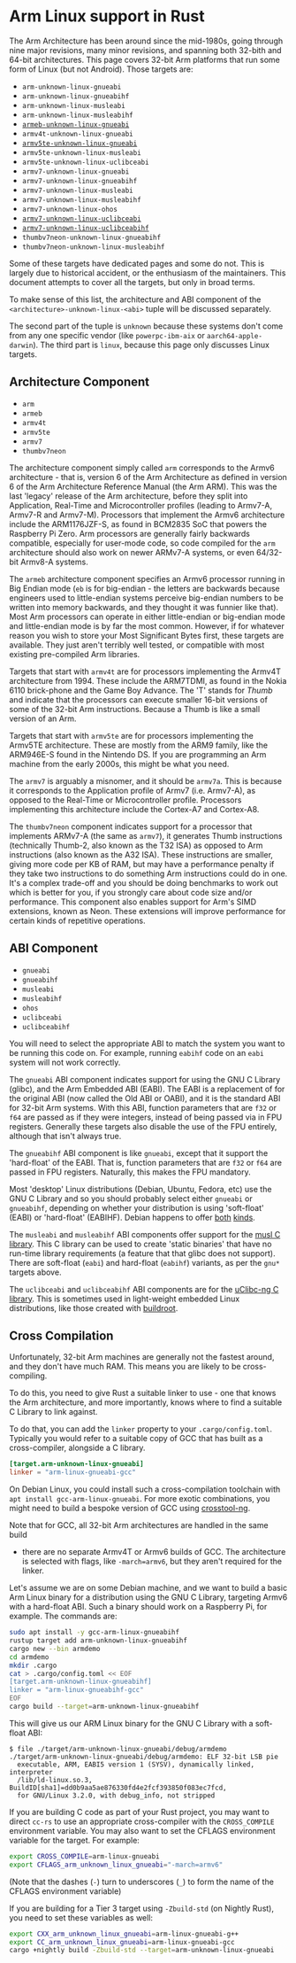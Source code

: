 # Arm Linux support in Rust

The Arm Architecture has been around since the mid-1980s, going through nine
major revisions, many minor revisions, and spanning both 32-bith and 64-bit
architectures. This page covers 32-bit Arm platforms that run some form of
Linux (but not Android). Those targets are:

* `arm-unknown-linux-gnueabi`
* `arm-unknown-linux-gnueabihf`
* `arm-unknown-linux-musleabi`
* `arm-unknown-linux-musleabihf`
* [`armeb-unknown-linux-gnueabi`](armeb-unknown-linux-gnueabi.md)
* `armv4t-unknown-linux-gnueabi`
* [`armv5te-unknown-linux-gnueabi`](armv5te-unknown-linux-gnueabi.md)
* `armv5te-unknown-linux-musleabi`
* `armv5te-unknown-linux-uclibceabi`
* `armv7-unknown-linux-gnueabi`
* `armv7-unknown-linux-gnueabihf`
* `armv7-unknown-linux-musleabi`
* `armv7-unknown-linux-musleabihf`
* `armv7-unknown-linux-ohos`
* [`armv7-unknown-linux-uclibceabi`](armv7-unknown-linux-uclibceabi.md)
* [`armv7-unknown-linux-uclibceabihf`](armv7-unknown-linux-uclibceabihf.md)
* `thumbv7neon-unknown-linux-gnueabihf`
* `thumbv7neon-unknown-linux-musleabihf`

Some of these targets have dedicated pages and some do not. This is largely
due to historical accident, or the enthusiasm of the maintainers. This
document attempts to cover all the targets, but only in broad terms.

To make sense of this list, the architecture and ABI component of the
`<architecture>-unknown-linux-<abi>` tuple will be discussed separately.

The second part of the tuple is `unknown` because these systems don't come
from any one specific vendor (like `powerpc-ibm-aix` or
`aarch64-apple-darwin`). The third part is `linux`, because this page only
discusses Linux targets.

## Architecture Component

* `arm`
* `armeb`
* `armv4t`
* `armv5te`
* `armv7`
* `thumbv7neon`

The architecture component simply called `arm` corresponds to the Armv6
architecture - that is, version 6 of the Arm Architecture as defined in
version 6 of the Arm Architecture Reference Manual (the Arm ARM). This was the
last 'legacy' release of the Arm architecture, before they split into
Application, Real-Time and Microcontroller profiles (leading to Armv7-A,
Armv7-R and Armv7-M). Processors that implement the Armv6 architecture include
the ARM1176JZF-S, as found in BCM2835 SoC that powers the Raspberry Pi Zero.
Arm processors are generally fairly backwards compatible, especially for
user-mode code, so code compiled for the `arm` architecture should also work
on newer ARMv7-A systems, or even 64/32-bit Armv8-A systems.

The `armeb` architecture component specifies an Armv6 processor running in Big
Endian mode (`eb` is for big-endian - the letters are backwards because
engineers used to little-endian systems perceive big-endian numbers to be
written into memory backwards, and they thought it was funnier like that).
Most Arm processors can operate in either little-endian or big-endian mode and
little-endian mode is by far the most common. However, if for whatever reason
you wish to store your Most Significant Bytes first, these targets are
available. They just aren't terribly well tested, or compatible with most
existing pre-compiled Arm libraries.

Targets that start with `armv4t` are for processors implementing the Armv4T
architecture from 1994. These include the ARM7TDMI, as found in the Nokia 6110
brick-phone and the Game Boy Advance. The 'T' stands for *Thumb* and indicate
that the processors can execute smaller 16-bit versions of some of the 32-bit
Arm instructions. Because a Thumb is like a small version of an Arm.

Targets that start with `armv5te` are for processors implementing the Armv5TE
architecture. These are mostly from the ARM9 family, like the ARM946E-S found
in the Nintendo DS. If you are programming an Arm machine from the early
2000s, this might be what you need.

The `armv7` is arguably a misnomer, and it should be `armv7a`. This is because
it corresponds to the Application profile of Armv7 (i.e. Armv7-A), as opposed
to the Real-Time or Microcontroller profile. Processors implementing this
architecture include the Cortex-A7 and Cortex-A8.

The `thumbv7neon` component indicates support for a processor that implements
ARMv7-A (the same as `armv7`), it generates Thumb instructions (technically
Thumb-2, also known as the T32 ISA) as opposed to Arm instructions (also known
as the A32 ISA). These instructions are smaller, giving more code per KB of
RAM, but may have a performance penalty if they take two instructions to do
something Arm instructions could do in one. It's a complex trade-off and you
should be doing benchmarks to work out which is better for you, if you
strongly care about code size and/or performance. This component also enables
support for Arm's SIMD extensions, known as Neon. These extensions will
improve performance for certain kinds of repetitive operations.

## ABI Component

* `gnueabi`
* `gnueabihf`
* `musleabi`
* `musleabihf`
* `ohos`
* `uclibceabi`
* `uclibceabihf`

You will need to select the appropriate ABI to match the system you want to be
running this code on. For example, running `eabihf` code on an `eabi` system
will not work correctly.

The `gnueabi` ABI component indicates support for using the GNU C Library
(glibc), and the Arm Embedded ABI (EABI). The EABI is a replacement of for the
original ABI (now called the Old ABI or OABI), and it is the standard ABI for
32-bit Arm systems. With this ABI, function parameters that are `f32` or `f64`
are passed as if they were integers, instead of being passed via in FPU
registers. Generally these targets also disable the use of the FPU entirely,
although that isn't always true.

The `gnueabihf` ABI component is like `gnueabi`, except that it support the
'hard-float' of the EABI. That is, function parameters that are `f32` or `f64`
are passed in FPU registers. Naturally, this makes the FPU mandatory.

Most 'desktop' Linux distributions (Debian, Ubuntu, Fedora, etc) use the GNU C
Library and so you should probably select either `gnueabi` or `gnueabihf`,
depending on whether your distribution is using 'soft-float' (EABI) or
'hard-float' (EABIHF). Debian happens to offer
[both](https://wiki.debian.org/ArmEabiPort)
[kinds](https://wiki.debian.org/ArmHardFloatPort).

The `musleabi` and `musleabihf` ABI components offer support for the [musl C
library](https://musl.libc.org/). This C library can be used to create 'static
binaries' that have no run-time library requirements (a feature that that
glibc does not support). There are soft-float (`eabi`) and hard-float
(`eabihf`) variants, as per the `gnu*` targets above.

The `uclibceabi` and `uclibceabihf` ABI components are for the [uClibc-ng C
library](https://uclibc-ng.org/). This is sometimes used in light-weight
embedded Linux distributions, like those created with
[buildroot](https://www.buildroot.org/).

## Cross Compilation

Unfortunately, 32-bit Arm machines are generally not the fastest around, and
they don't have much RAM. This means you are likely to be cross-compiling.

To do this, you need to give Rust a suitable linker to use - one that knows
the Arm architecture, and more importantly, knows where to find a suitable C
Library to link against.

To do that, you can add the `linker` property to your `.cargo/config.toml`.
Typically you would refer to a suitable copy of GCC that has built as a
cross-compiler, alongside a C library.

```toml
[target.arm-unknown-linux-gnueabi]
linker = "arm-linux-gnueabi-gcc"
```

On Debian Linux, you could install such a cross-compilation toolchain with
`apt install gcc-arm-linux-gnueabi`. For more exotic combinations, you might
need to build a bespoke version of GCC using [crosstool-ng].

[crosstool-ng]: https://github.com/crosstool-ng/crosstool-ng

Note that for GCC, all 32-bit Arm architectures are handled in the same build
- there are no separate Armv4T or Armv6 builds of GCC. The architecture is
selected with flags, like `-march=armv6`, but they aren't required for the
linker.

Let's assume we are on some Debian machine, and we want to build a basic Arm
Linux binary for a distribution using the GNU C Library, targeting Armv6 with
a hard-float ABI. Such a binary should work on a Raspberry Pi, for example.
The commands are:

```bash
sudo apt install -y gcc-arm-linux-gnueabihf
rustup target add arm-unknown-linux-gnueabihf
cargo new --bin armdemo
cd armdemo
mkdir .cargo
cat > .cargo/config.toml << EOF
[target.arm-unknown-linux-gnueabihf]
linker = "arm-linux-gnueabihf-gcc"
EOF
cargo build --target=arm-unknown-linux-gnueabihf
```

This will give us our ARM Linux binary for the GNU C Library with a soft-float ABI:

```console
$ file ./target/arm-unknown-linux-gnueabi/debug/armdemo
./target/arm-unknown-linux-gnueabi/debug/armdemo: ELF 32-bit LSB pie
  executable, ARM, EABI5 version 1 (SYSV), dynamically linked, interpreter
  /lib/ld-linux.so.3, BuildID[sha1]=dd0b9aa5ae876330fd4e2fcf393850f083ec7fcd,
  for GNU/Linux 3.2.0, with debug_info, not stripped
```

If you are building C code as part of your Rust project, you may want to
direct `cc-rs` to use an appropriate cross-compiler with the `CROSS_COMPILE`
environment variable. You may also want to set the CFLAGS environment variable
for the target. For example:

```bash
export CROSS_COMPILE=arm-linux-gnueabi
export CFLAGS_arm_unknown_linux_gnueabi="-march=armv6"
```

(Note that the dashes (`-`) turn to underscores (`_`) to form the name of the
CFLAGS environment variable)

If you are building for a Tier 3 target using `-Zbuild-std` (on Nightly Rust),
you need to set these variables as well:

```bash
export CXX_arm_unknown_linux_gnueabi=arm-linux-gnueabi-g++
export CC_arm_unknown_linux_gnueabi=arm-linux-gnueabi-gcc
cargo +nightly build -Zbuild-std --target=arm-unknown-linux-gnueabi
```

